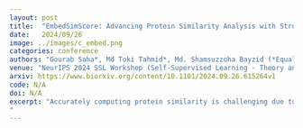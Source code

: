 ```yaml
---
layout: post
title:  "EmbedSimScore: Advancing Protein Similarity Analysis with Structural and Contextual Embeddings"
date:   2024/09/26
image: ../images/c_embed.png
categories: conference
authors: "Gourab Saha*, Md Toki Tahmid*, Md. Shamsuzzoha Bayzid (*Equal Contribution)"
venue: "NeurIPS 2024 SSL Workshop (Self-Supervised Learning - Theory and Practice)"
arxiv: https://www.biorxiv.org/content/10.1101/2024.09.26.615264v1
code: N/A
doi: N/A
excerpt: "Accurately computing protein similarity is challenging due to the intricate interplay between local substructures and the global structure within protein molecules. Traditional metrics like TM-score often focus on aligning the global structures of the proteins in a rather geometry-based algorithmic way, potentially overlooking critical local global relations and contextual comparisons. We introduce Embed-SimScore, a novel self-supervised method that generates structural and contextual embeddings by jointly considering both local substructures and global proteins's structures. Utilizing contrastive language-structure pre training (CLSP) and structural contrastive learning, EmbedSimScore captures comprehensive features across different scales of protein structure. These embeddings provide a more precise and holistic means of computing protein similarities, resulting in the identification of intrinsic relations among proteins that traditional approaches overlook.
"
---
```

